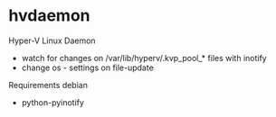 # hvdaemon
Hyper-V Linux Daemon

- watch for changes on /var/lib/hyperv/.kvp_pool_* files with inotify
- change os - settings on file-update

Requirements debian

- python-pyinotify
